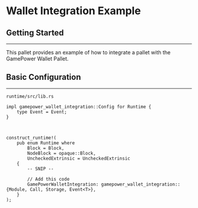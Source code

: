 # Wallet Integration Example


## Getting Started
---
This pallet provides an example of how to integrate a pallet with the GamePower Wallet Pallet.


## Basic Configuration
---
`runtime/src/lib.rs`

```
impl gamepower_wallet_integration::Config for Runtime {
	type Event = Event;
}



construct_runtime!(
	pub enum Runtime where
		Block = Block,
		NodeBlock = opaque::Block,
		UncheckedExtrinsic = UncheckedExtrinsic
	{
        -- SNIP --

        // Add this code
        GamePowerWalletIntegration: gamepower_wallet_integration::{Module, Call, Storage, Event<T>},
	}
);
```
